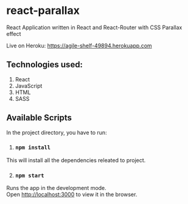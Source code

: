 # react-parallax
React Application written in React and React-Router with CSS Parallax effect

Live on Heroku: https://agile-shelf-49894.herokuapp.com

## Technologies used:
1. React
2. JavaScript
3. HTML
4. SASS

## Available Scripts

In the project directory, you have to run:

1. ### `npm install`

This will install all the dependencies releated to project.

2. ### `npm start`

Runs the app in the development mode.<br>
Open [http://localhost:3000](http://localhost:3000) to view it in the browser.
